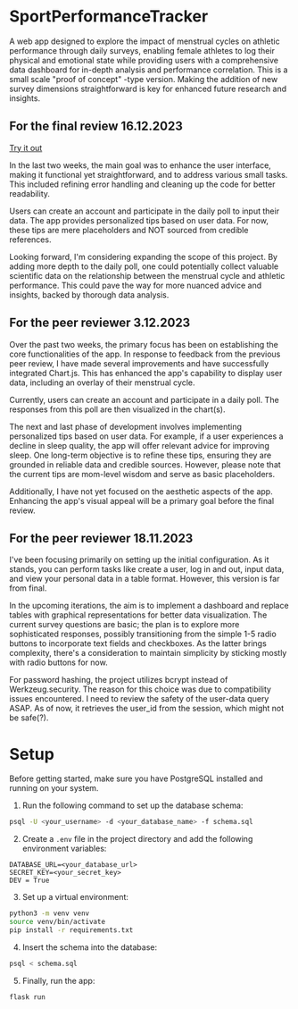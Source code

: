 # SportPerformanceTracker

A web app designed to explore the impact of menstrual cycles on athletic performance through daily surveys, enabling female athletes to log their physical and emotional state while providing users with a comprehensive data dashboard for in-depth analysis and performance correlation.
This is a small scale "proof of concept" -type version. Making the addition of new survey dimensions straightforward is key for enhanced future research and insights.

## For the final review 16.12.2023

[Try it out](https://sportperformancetracker.fly.dev)

In the last two weeks, the main goal was to enhance the user interface, making it functional yet straightforward, and to address various small tasks. This included refining error handling and cleaning up the code for better readability.

Users can create an account and participate in the daily poll to input their data. The app provides personalized tips based on user data. For now, these tips are mere placeholders and NOT sourced from credible references.

Looking forward, I'm considering expanding the scope of this project. By adding more depth to the daily poll, one could potentially collect valuable scientific data on the relationship between the menstrual cycle and athletic performance. This could pave the way for more nuanced advice and insights, backed by thorough data analysis.

## For the peer reviewer 3.12.2023

Over the past two weeks, the primary focus has been on establishing the core functionalities of the app. In response to feedback from the previous peer review, I have made several improvements and have successfully integrated Chart.js. This has enhanced the app's capability to display user data, including an overlay of their menstrual cycle.

Currently, users can create an account and participate in a daily poll. The responses from this poll are then visualized in the chart(s).

The next and last phase of development involves implementing personalized tips based on user data. For example, if a user experiences a decline in sleep quality, the app will offer relevant advice for improving sleep. One long-term objective is to refine these tips, ensuring they are grounded in reliable data and credible sources. However, please note that the current tips are mom-level wisdom and serve as basic placeholders.

Additionally, I have not yet focused on the aesthetic aspects of the app. Enhancing the app's visual appeal will be a primary goal before the final review.

## For the peer reviewer 18.11.2023

I've been focusing primarily on setting up the initial configuration. As it stands, you can perform tasks like create a user, log in and out, input data, and view your personal data in a table format. However, this version is far from final.

In the upcoming iterations, the aim is to implement a dashboard and replace tables with graphical representations for better data visualization. The current survey questions are basic; the plan is to explore more sophisticated responses, possibly transitioning from the simple 1-5 radio buttons to incorporate text fields and checkboxes. As the latter brings complexity, there's a consideration to maintain simplicity by sticking mostly with radio buttons for now.

For password hashing, the project utilizes bcrypt instead of Werkzeug.security. The reason for this choice was due to compatibility issues encountered. I need to review the safety of the user-data query ASAP. As of now, it retrieves the user_id from the session, which might not be safe(?).

# Setup

Before getting started, make sure you have PostgreSQL installed and running on your system.

1. Run the following command to set up the database schema:

```bash
psql -U <your_username> -d <your_database_name> -f schema.sql
```

2. Create a `.env` file in the project directory and add the following environment variables:

```plaintext
DATABASE_URL=<your_database_url>
SECRET_KEY=<your_secret_key>
DEV = True
```

3. Set up a virtual environment:

```bash
python3 -m venv venv
source venv/bin/activate
pip install -r requirements.txt
```

4. Insert the schema into the database:

```bash
psql < schema.sql
```

5. Finally, run the app:

```bash
flask run
```
